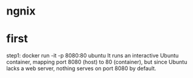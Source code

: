 # ngnix

# first 
step1: docker run -it -p 8080:80 ubuntu
It runs an interactive Ubuntu container, mapping port 8080 (host) to 80 (container), but since Ubuntu lacks a web server, nothing serves on port 8080 by default.
